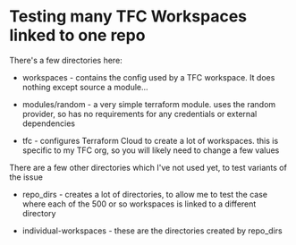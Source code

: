 # Testing many TFC Workspaces linked to one repo

There's a few directories here:

* workspaces - contains the config used by a TFC workspace. It does nothing except source a module...

* modules/random - a very simple terraform module. uses the random provider, so has no requirements for any credentials or external dependencies

* tfc - configures Terraform Cloud to create a lot of workspaces. this is specific to my TFC org, so you will likely need to change a few values




There are a few other directories which I've not used yet, to test variants of the issue

* repo_dirs - creates a lot of directories, to allow me to test the case where each of the 500 or so workspaces is linked to a different directory

* individual-workspaces - these are the directories created by repo_dirs
